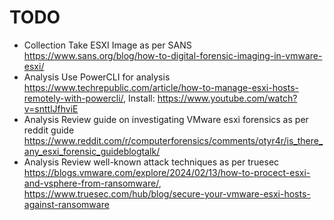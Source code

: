 # TODO

- Collection Take ESXI Image as per SANS https://www.sans.org/blog/how-to-digital-forensic-imaging-in-vmware-esxi/
- Analysis Use PowerCLI for analysis https://www.techrepublic.com/article/how-to-manage-esxi-hosts-remotely-with-powercli/, Install: https://www.youtube.com/watch?v=snttlJfhviE
- Analysis Review guide on investigating VMware esxi forensics as per reddit guide https://www.reddit.com/r/computerforensics/comments/otyr4r/is_there_any_esxi_forensic_guideblogtalk/
- Analysis Review well-known attack techniques as per truesec https://blogs.vmware.com/explore/2024/02/13/how-to-procect-esxi-and-vsphere-from-ransomware/, https://www.truesec.com/hub/blog/secure-your-vmware-esxi-hosts-against-ransomware

